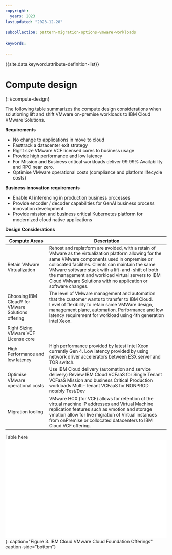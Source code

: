 ```yaml
---
copyright:
  years: 2023
lastupdated: "2023-12-28"

subcollection: pattern-migration-options-vmware-workloads

keywords:

---
```


{{site.data.keyword.attribute-definition-list}}

# Compute design

{: \#compute-design}

The following table summarizes the compute design considerations when solutioning lift and shift VMware on-premise workloads to IBM Cloud VMware Solutions.

**Requirements**

-   No change to applications in move to cloud
-   Fasttrack a datacenter exit strategy
-   Right size VMware VCF licensed cores to business usage
-   Provide high performance and low latency
-   For Mission and Business critical workloads deliver 99.99% Availability and RPO near zero.
-   Optimise VMware operational costs (compliance and platform lifecycle costs)

**Business innovation requirements**

-   Enable AI inferencing in production business processes
-   Provide encoder / decoder capabilities for GenAI business process innovation development
-   Provide mission and business critical Kubernetes platform for modernized cloud native applications

**Design Considerations**

| Compute Areas                                     | Description                                                                                                                                                                                                                                                                                                                                                                        |
|---------------------------------------------------|------------------------------------------------------------------------------------------------------------------------------------------------------------------------------------------------------------------------------------------------------------------------------------------------------------------------------------------------------------------------------------|
| Retain VMware Virtualization                      | Rehost and replatform are avoided, with a retain of VMware as the virtualization platform allowing for the same VMware components used in onpremise or collocated facilities. Clients can maintain the same VMware software stack with a lift-and-shift of both the management and workload virtual servers to IBM Cloud VMware Solutions with no application or software changes. |
| Choosing IBM Cloud® for VMware Solutions offering | The level of VMware management and automation that the customer wants to transfer to IBM Cloud. Level of flexibility to retain same VMWare design, management plane, automation. Performance and low latency requirement for workload using 4th generation Intel Xeon.                                                                                                             |
| Right Sizing VMware VCF License core              |                                                                                                                                                                                                                                                                                                                                                                                    |
| High Performance and low latency                  | High performance provided by latest Intel Xeon currently Gen 4. Low latency provided by using network driver accelerators between ESX server and TOR switch.                                                                                                                                                                                                                       |
| Optimise VMware operational costs                 | Use IBM Cloud delivery (automation and service delivery) Review IBM Cloud VCFaaS for  Single Tenant VCFaaS Mission and business Critical Production workloads Multi-Tenant VCFaaS for NONPROD notably Test/Dev                                                                                                                                                                     |
| Migration tooling                                 | VMware HCX (for VCF) allows for retention of the virtual machine IP addresses and Virtual Machine replication features such as vmotion and storage vmotion allow for live migration of Virtual instances from onPremise or collocated datacenters to IBM Cloud VCF offering.                                                                                                       |

Table here ![Pattern overview.](ibmcloudvcftable.svg){: caption="Figure 3. IBM Cloud VMware Cloud Foundation Offerings" caption-side="bottom"}
